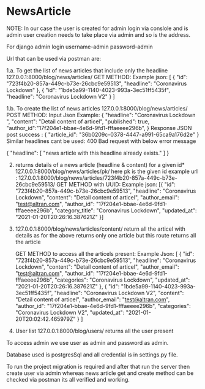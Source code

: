 # NewsArticle
NOTE: In our case the user is created for admin login via conslole and is admin user creation
needs to take place via admin and so is the address. 

For django admin login
username-admin
password-admin

Url that can be used via postman are:

1.a. To get the   list of news articles that include only the headline 
   127.0.0.1:8000/blog/news/articles/
   GET METHOD:
   Example json: [
    {
        "id": "723f4b20-857a-449c-b73e-26cbc9e59513",
        "headline": "Coronavirus Lockdown"
    },
    {
        "id": "1bde5a99-1140-4023-993a-3ec51ff5435f",
        "headline": "Coronavirus Lockdown V2"
    }
]

1.b. To create the   list of news articles
   127.0.0.1:8000/blog/news/articles/
   POST METHOD:
   Input Json Example:  {
           "headline": "Coronavirus Lockdown ",
           "content": "Detail content of articel",
           "published": true,
           "author_id":"17f204e1-bbae-4e6d-9fd1-fffaeeee296b",
            }
   Response JSON post success :
         {
             "article_id": "36b0209c-0378-4447-a991-65ca9a176d2e"
         }
   Similar headlines cant be used: 400 Bad request with below error message

   {
    "headline": [
        "news article with this headline already exists."
    ]
}
   
2. returns details of a news article (headline & content) for a given id*
127.0.0.1:8000/blog/news/articles/pk/
   here pk is the given id 
   example url : 127.0.0.1:8000/blog/news/articles/723f4b20-857a-449c-b73e-26cbc9e59513/
   GET METHOD with UUID: 
   Example json:
            [{
             "id": "723f4b20-857a-449c-b73e-26cbc9e59513",
             "headline": "Coronavirus Lockdown",
             "content": "Detail content of articel",
             "author_email": "test@altran.com",
             "author_id": "17f204e1-bbae-4e6d-9fd1-fffaeeee296b",
             "category_title": "Coronavirus Lockdown",
             "updated_at": "2021-01-20T20:26:16.387621Z"
         }]
   
3. 127.0.0.1:8000/blog/news/articles/content/ return all the articel with details as for the above returns only one article
   but this route returns all the article
   
   GET METHOD to access all the articels present:
   Example Json:
   [
    {
        "id": "723f4b20-857a-449c-b73e-26cbc9e59513",
        "headline": "Coronavirus Lockdown",
        "content": "Detail content of articel",
        "author_email": "test@altran.com",
        "author_id": "17f204e1-bbae-4e6d-9fd1-fffaeeee296b",
        "categories": "Coronavirus Lockdown",
        "updated_at": "2021-01-20T20:26:16.387621Z"
    },
    {
        "id": "1bde5a99-1140-4023-993a-3ec51ff5435f",
        "headline": "Coronavirus Lockdown V2",
        "content": "Detail content of articel",
        "author_email": "test@altran.com",
        "author_id": "17f204e1-bbae-4e6d-9fd1-fffaeeee296b",
        "categories": "Coronavirus Lockdown V2",
        "updated_at": "2021-01-20T20:02:42.465979Z"
    }
]
   
4. User list 127.0.0.1:8000/blog/users/ returns all the user present 



To access admin we use user as admin and password as admin.

Database used is postgresSql and all credential is in settings.py file.

To run the project migration is required and after that run the server then create user via admin
whereas news article get and create method can be checked via postman its all verified and working.



